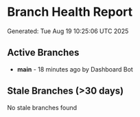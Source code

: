 # Branch Health Report
Generated: Tue Aug 19 10:25:06 UTC 2025

## Active Branches
- **main** - 18 minutes ago by Dashboard Bot

## Stale Branches (>30 days)
No stale branches found
